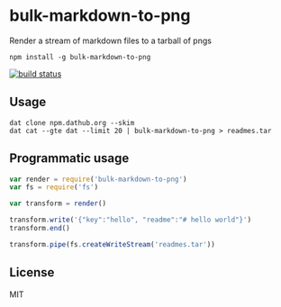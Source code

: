 # bulk-markdown-to-png

Render a stream of markdown files to a tarball of pngs

```
npm install -g bulk-markdown-to-png
```

[![build status](http://img.shields.io/travis/mafintosh/bulk-markdown-to-png.svg?style=flat)](http://travis-ci.org/mafintosh/bulk-markdown-to-png)

## Usage

```
dat clone npm.dathub.org --skim
dat cat --gte dat --limit 20 | bulk-markdown-to-png > readmes.tar
```

## Programmatic usage

``` js
var render = require('bulk-markdown-to-png')
var fs = require('fs')

var transform = render()

transform.write('{"key":"hello", "readme":"# hello world"}')
transform.end()

transform.pipe(fs.createWriteStream('readmes.tar'))
```

## License

MIT
